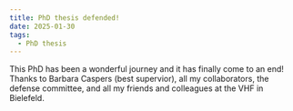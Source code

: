 ```yaml
---
title: PhD thesis defended!
date: 2025-01-30
tags:
  - PhD thesis
---
```


This PhD has been a wonderful journey and it has finally come to an end! Thanks to Barbara Caspers (best supervior), all my collaborators, the defense committee, and all my friends and colleagues at the VHF in Bielefeld.

<!--more-->